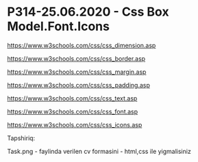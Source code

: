 # P314-25.06.2020 - Css Box Model.Font.Icons

https://www.w3schools.com/css/css_dimension.asp

https://www.w3schools.com/css/css_border.asp

https://www.w3schools.com/css/css_margin.asp

https://www.w3schools.com/css/css_padding.asp

https://www.w3schools.com/css/css_text.asp

https://www.w3schools.com/css/css_font.asp

https://www.w3schools.com/css/css_icons.asp

Tapshiriq:

Task.png - faylinda verilen cv formasini - html,css ile yigmalisiniz

